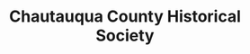 ---
layout: repo
title: "Chautauqua County Historical Society"
id: 23530
permalink: repos/23530/
---